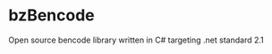 bzBencode
==================

Open source bencode library written in C# targeting .net standard 2.1
